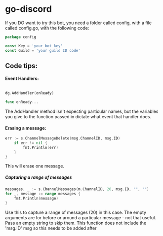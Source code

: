 # go-discord

If you DO want to try this bot, you need a folder called config, with a file called config.go, with the following code:

```go
package config

const Key = 'your bot key'
const Guild = 'your guild ID code'

```

## Code tips:

#### Event Handlers:

```go

dg.AddHandler(onReady)

func onReady...

```

The AddHandler method isn't expecting particular names, but the variables you give to the function passed in dictate what event that handler does.

#### Erasing a message:

```go
err := s.ChannelMessageDelete(msg.ChannelID, msg.ID)
    if err != nil {
        fmt.Println(err)
    }
}
```

This will erase one message.

##### Capturing a range of messages

```go
messages, _ := s.ChannelMessages(m.ChannelID, 20, msg.ID, "", "")
for _, message := range messages {
    fmt.Println(message)
}
```

Use this to capture a range of messages (20) in this case.
The empty arguments are for before or around a particular message - not that useful. Pass an empty string to skip them.
This function does not include the 'msg.ID' msg so this needs to be added after
